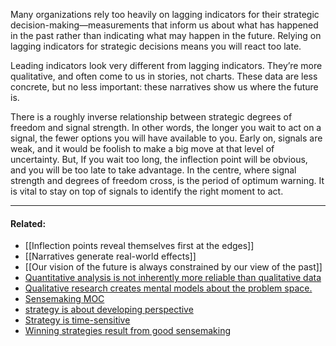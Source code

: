 Many organizations rely too heavily on lagging indicators for their strategic decision-making—measurements that inform us about what has happened in the past rather than indicating what may happen in the future. Relying on lagging indicators for strategic decisions means you will react too late.

Leading indicators look very different from lagging indicators. They’re more qualitative, and often come to us in stories, not charts. These data are less concrete, but no less important: these narratives show us where the future is.

There is a roughly inverse relationship between strategic degrees of freedom and signal strength. In other words, the longer you wait to act on a signal, the fewer options you will have available to you. Early on, signals are weak, and it would be foolish to make a big move at that level of uncertainty. But, If you wait too long, the inflection point will be obvious, and you will be too late to take advantage. In the centre, where signal strength and degrees of freedom cross, is the period of optimum warning. It is vital to stay on top of signals to identify the right moment to act.

---

#### Related:

-   [[Inflection points reveal themselves first at the edges]]
-   [[Narratives generate real-world effects]]
-   [[Our vision of the future is always constrained by our view of the past]]
-   [Quantitative analysis is not inherently more reliable than qualitative data](https://publish.obsidian.md/mobydiction/notes/Quantitative+analysis+is+not+inherently+more+reliable+than+qualitative+data)
-   [Qualitative research creates mental models about the problem space.](https://publish.obsidian.md/mobydiction/notes/Qualitative+research+creates+mental+models+about+the+problem+space.)
-   [Sensemaking MOC](https://publish.obsidian.md/mobydiction/Sensemaking+MOC)
-   [strategy is about developing perspective](https://publish.obsidian.md/mobydiction/strategy+is+about+developing+perspective)
-   [Strategy is time-sensitive](https://publish.obsidian.md/mobydiction/notes/Strategy+is+time-sensitive)
-   [Winning strategies result from good sensemaking](https://publish.obsidian.md/mobydiction/notes/Winning+strategies+result+from+good+sensemaking)